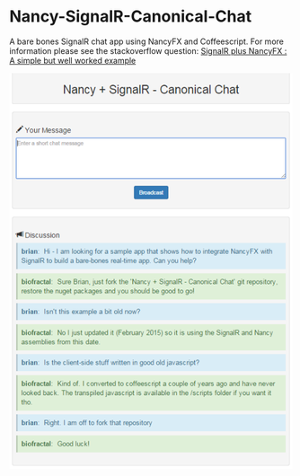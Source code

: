 Nancy-SignalR-Canonical-Chat
=========================

A bare bones SignalR chat app using NancyFX and Coffeescript. For more information please see the stackoverflow question: [SignalR plus NancyFX : A simple but well worked example](http://stackoverflow.com/q/16691826/776476)

![Alt text](/doc/screenshot-1.png?raw=true)
